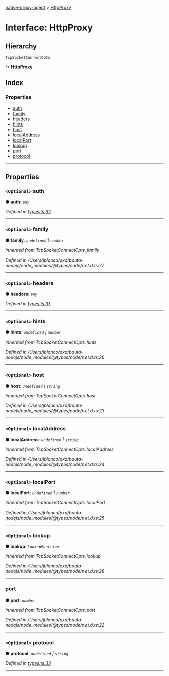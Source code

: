 [native-proxy-agent](../README.md) > [HttpProxy](../interfaces/httpproxy.md)

# Interface: HttpProxy

## Hierarchy

 `TcpSocketConnectOpts`

**↳ HttpProxy**

## Index

### Properties

* [auth](httpproxy.md#auth)
* [family](httpproxy.md#family)
* [headers](httpproxy.md#headers)
* [hints](httpproxy.md#hints)
* [host](httpproxy.md#host)
* [localAddress](httpproxy.md#localaddress)
* [localPort](httpproxy.md#localport)
* [lookup](httpproxy.md#lookup)
* [port](httpproxy.md#port)
* [protocol](httpproxy.md#protocol)

---

## Properties

<a id="auth"></a>

### `<Optional>` auth

**● auth**: *`any`*

*Defined in [types.ts:32](https://github.axa.com/Digital/bauta-nodejs/blob/af04a7f/packages/native-proxy-agent/src/types.ts#L32)*

___
<a id="family"></a>

### `<Optional>` family

**● family**: *`undefined` \| `number`*

*Inherited from TcpSocketConnectOpts.family*

*Defined in /Users/jblanco/axa/bauta-nodejs/node_modules/@types/node/net.d.ts:27*

___
<a id="headers"></a>

### `<Optional>` headers

**● headers**: *`any`*

*Defined in [types.ts:31](https://github.axa.com/Digital/bauta-nodejs/blob/af04a7f/packages/native-proxy-agent/src/types.ts#L31)*

___
<a id="hints"></a>

### `<Optional>` hints

**● hints**: *`undefined` \| `number`*

*Inherited from TcpSocketConnectOpts.hints*

*Defined in /Users/jblanco/axa/bauta-nodejs/node_modules/@types/node/net.d.ts:26*

___
<a id="host"></a>

### `<Optional>` host

**● host**: *`undefined` \| `string`*

*Inherited from TcpSocketConnectOpts.host*

*Defined in /Users/jblanco/axa/bauta-nodejs/node_modules/@types/node/net.d.ts:23*

___
<a id="localaddress"></a>

### `<Optional>` localAddress

**● localAddress**: *`undefined` \| `string`*

*Inherited from TcpSocketConnectOpts.localAddress*

*Defined in /Users/jblanco/axa/bauta-nodejs/node_modules/@types/node/net.d.ts:24*

___
<a id="localport"></a>

### `<Optional>` localPort

**● localPort**: *`undefined` \| `number`*

*Inherited from TcpSocketConnectOpts.localPort*

*Defined in /Users/jblanco/axa/bauta-nodejs/node_modules/@types/node/net.d.ts:25*

___
<a id="lookup"></a>

### `<Optional>` lookup

**● lookup**: *`LookupFunction`*

*Inherited from TcpSocketConnectOpts.lookup*

*Defined in /Users/jblanco/axa/bauta-nodejs/node_modules/@types/node/net.d.ts:28*

___
<a id="port"></a>

###  port

**● port**: *`number`*

*Inherited from TcpSocketConnectOpts.port*

*Defined in /Users/jblanco/axa/bauta-nodejs/node_modules/@types/node/net.d.ts:22*

___
<a id="protocol"></a>

### `<Optional>` protocol

**● protocol**: *`undefined` \| `string`*

*Defined in [types.ts:33](https://github.axa.com/Digital/bauta-nodejs/blob/af04a7f/packages/native-proxy-agent/src/types.ts#L33)*

___

